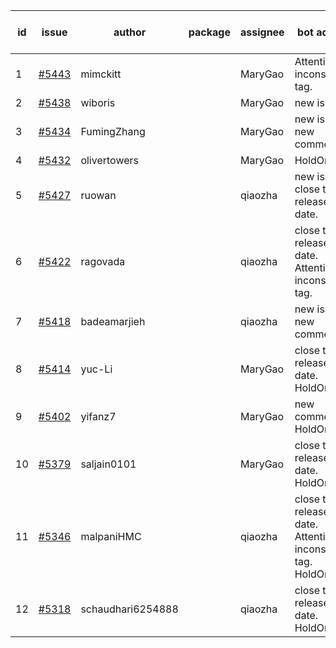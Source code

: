 | id | issue | author | package | assignee | bot advice | created date of issue | target release date | date from target |
| ------ | ------ | ------ | ------ | ------ | ------ | ------ | ------ | :-----: |
| 1 | [#5443](https://github.com/Azure/sdk-release-request/issues/5443) | mimckitt |  | MaryGao | Attention to inconsistent tag. | 08-22 | 09-27 |  |
| 2 | [#5438](https://github.com/Azure/sdk-release-request/issues/5438) | wiboris |  | MaryGao | new issue. | 08-22 | 09-27 |  |
| 3 | [#5434](https://github.com/Azure/sdk-release-request/issues/5434) | FumingZhang |  | MaryGao | new issue. new comment. | 08-22 | 09-26 |  |
| 4 | [#5432](https://github.com/Azure/sdk-release-request/issues/5432) | olivertowers |  | MaryGao | HoldOn. | 08-19 | 09-27 |  |
| 5 | [#5427](https://github.com/Azure/sdk-release-request/issues/5427) | ruowan |  | qiaozha | new issue. close to release date. | 08-16 | 08-23 | 0 |
| 6 | [#5422](https://github.com/Azure/sdk-release-request/issues/5422) | ragovada |  | qiaozha | close to release date. Attention to inconsistent tag. | 08-13 | 08-23 | 0 |
| 7 | [#5418](https://github.com/Azure/sdk-release-request/issues/5418) | badeamarjieh |  | qiaozha | new issue. new comment. | 08-12 | 09-26 |  |
| 8 | [#5414](https://github.com/Azure/sdk-release-request/issues/5414) | yuc-Li |  | MaryGao | close to release date. HoldOn. | 08-08 | 08-22 | -1 |
| 9 | [#5402](https://github.com/Azure/sdk-release-request/issues/5402) | yifanz7 |  | MaryGao | new comment. HoldOn. | 08-07 | 09-27 |  |
| 10 | [#5379](https://github.com/Azure/sdk-release-request/issues/5379) | saljain0101 |  | MaryGao | close to release date. HoldOn. | 07-26 | 08-22 | -1 |
| 11 | [#5346](https://github.com/Azure/sdk-release-request/issues/5346) | malpaniHMC |  | qiaozha | close to release date. Attention to inconsistent tag. HoldOn. | 07-18 | 08-23 | 0 |
| 12 | [#5318](https://github.com/Azure/sdk-release-request/issues/5318) | schaudhari6254888 |  | qiaozha | close to release date. HoldOn. | 07-05 | 08-23 | 0 |
